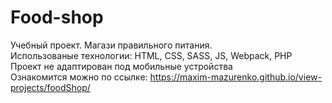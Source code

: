 # Food-shop  
Учебный проект. Магази правильного питания.  
Использованые технологии: HTML, CSS, SASS, JS, Webpack, PHP  
Проект не адаптирован под мобильные устройства  
Ознакомится можно по ссылке: https://maxim-mazurenko.github.io/view-projects/foodShop/
